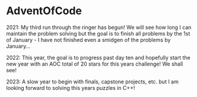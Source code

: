 # AdventOfCode

2021:
My third run through the ringer has begun! We will see how long I can maintain the problem solving but the goal is to finish all problems by the 1st of January - I have not finished even a smidgen of the problems by January...

2022:
This year, the goal is to progress past day ten and hopefully start the new year with an AOC total of 20 stars for this years challenge! We shall see!

2023:
A slow year to begin with finals, capstone projects, etc. but I am looking forward to solving this years puzzles in C++!
